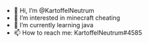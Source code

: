 - 👋 Hi, I’m @KartoffelNeutrum
- 👀 I’m interested in minecraft cheating
- 🌱 I’m currently learning java
- 📫 How to reach me: KartoffelNeutrum#4585
